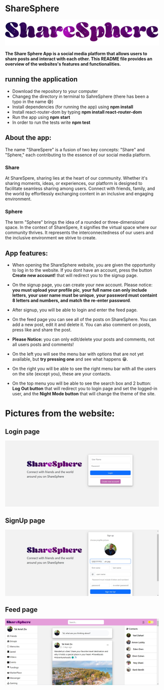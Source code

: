 # ShareSphere

![logopic](./public/logopic.png)

**The Share Sphere App is a social media platform that allows users to share posts and interact with each other. This README file provides an overview of the websites's features and functionalities.**

## running the application

- Download the repository to your computer
- Changeg the directory in terminal to SahreSphere (there has been a typo in the name 😅)
- Install dependencies (for running the app) using **npm install**
- Install react-router-dom by typing **npm install react-router-dom**
- Run the app using **npm start**
- In order to run the tests write **npm test**

## About the app:

The name "ShareSpere" is a fusion of two key concepts: "Share" and "Sphere," each contributing to the essence of our social media platform.

### Share

At ShareSpere, sharing lies at the heart of our community. Whether it's sharing moments, ideas, or experiences, our platform is designed to facilitate seamless sharing among users. Connect with friends, family, and the world by effortlessly exchanging content in an inclusive and engaging environment.

### Sphere

The term "Sphere" brings the idea of a rounded or three-dimensional space. In the context of ShareSpere, it signifies the virtual space where our community thrives. It represents the interconnectedness of our users and the inclusive environment we strive to create.

## App features:

- When opening the ShareSphere website, you are given the opportunity to log in to the website. If you dont have an account, press the button **Create new account!** that will redirect you to the signup page.

- On the signup page, you can create your new account. Please notice: **you must upload your profile pic**, **your full name can only include letters**, **your user name must be unique**, **your password must containt 8 letters and numbers, and match the re-enter password**.

- After signup, you will be able to login and enter the feed page.

- On the feed page you can see all of the posts on ShareSphere. You can add a new post, edit it and delete it. You can also comment on posts, press like and share the post.

- **Please Notice:** you can only edit/delete your posts and comments, not all users posts and comments!

- On the left you will see the menu bar with options that are not yet available, but **try pressing one** and see what happens 😁.

- On the right you will be able to see the right menu bar with all the users on the site (except you), these are your contacts.

- On the top menu you will be able to see the search box and 2 button: **Log Out button** that will redirect you to login page and set the logged-in user, and the **Night Mode button** that will change the theme of the site.

# Pictures from the website:

## Login page
![pic1](./public/websitepics/pic1.jpg)

## SignUp page

![pic2](./public/websitepics/pic2.jpg)

## Feed page

![pic3](./public/websitepics/pic3.jpg)


